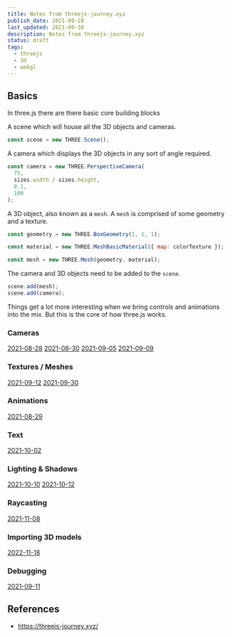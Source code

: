 ```yaml
---
title: Notes from threejs-journey.xyz
publish_date: 2021-09-28
last_updated: 2021-09-30
description: Notes from threejs-journey.xyz
status: draft
tags:
  - threejs
  - 3d
  - webgl
---
```


## Basics

In three.js there are there basic core building blocks

A scene which will house all the 3D objects and cameras.

```js
const scene = new THREE.Scene();
```

A camera which displays the 3D objects in any sort of angle required.

```js
const camera = new THREE.PerspectiveCamera(
  75,
  sizes.width / sizes.height,
  0.1,
  100
);
```

A 3D object, also known as a `mesh`. A `mesh` is comprised of some geometry and a texture.

```js
const geometry = new THREE.BoxGeometry(1, 1, 1);

const material = new THREE.MeshBasicMaterial({ map: colorTexture });

const mesh = new THREE.Mesh(geometry, material);
```

The camera and 3D objects need to be added to the `scene`.

```js
scene.add(mesh);
scene.add(camera);
```

Things get a lot more interesting when we bring controls and animations into the mix. But this is the core of how three.js works.

### Cameras

[2021-08-28](fleeting-notes/2021-08-28.md)
[2021-08-30](fleeting-notes/2021-08-30.md)
[2021-09-05](fleeting-notes/2021-09-05.md)
[2021-09-09](fleeting-notes/2021-09-09.md)

### Textures / Meshes

[2021-09-12](fleeting-notes/2021-09-12.md)
[2021-09-30](fleeting-notes/2021-09-30.md)

### Animations

[2021-08-29](fleeting-notes/2021-08-29.md)

### Text

[2021-10-02](fleeting-notes/2021-10-02.md)
### Lighting & Shadows

[2021-10-10](fleeting-notes/2021-10-10.md)
[2021-10-12](fleeting-notes/2021-10-12.md)

### Raycasting

[2021-11-08](fleeting-notes/2021-11-08.md)

### Importing 3D models

[2022-11-18](fleeting-notes/2022-11-18.md)
### Debugging

[2021-09-11](fleeting-notes/2021-09-11.md)

## References

- https://threejs-journey.xyz/
